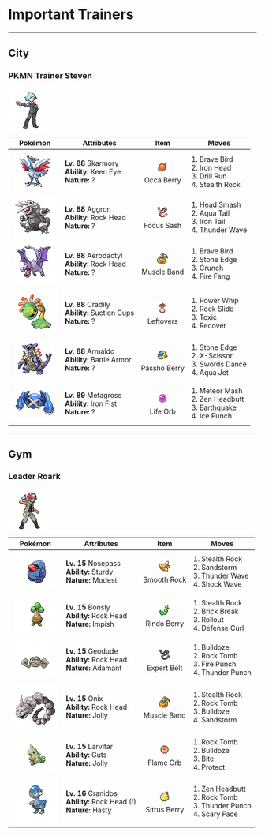 # Important Trainers


---

## City

### PKMN Trainer Steven

![PKMN Trainer Steven](../../assets/important_trainers/steven.png "PKMN Trainer Steven")

| Pokémon | Attributes | Item | Moves |
|:-------:|------------|:----:|-------|
| ![Skarmory](../../assets/sprites/skarmory/front.gif "Skarmory") | **Lv. 88** Skarmory<br>**Ability:** <span class="tooltip" title="Prevents the Pokémon from losing accuracy.">Keen Eye</span><br>**Nature:** ? | ![Occa Berry](../../assets/items/occa_berry.png "Occa Berry")<br><span class="tooltip" title="A Poffin ingredient. If held by a Pokémon, it weakens a foe’s supereffective Fire-type attack.">Occa Berry</span> | 1. <span class="tooltip" title="The user tucks in its wings and charges from a low altitude. The user also takes serious damage.">Brave Bird</span><br>2. <span class="tooltip" title="The foe slams the target with its steel-hard head. It may also make the target flinch.">Iron Head</span><br>3. <span class="tooltip" title="Inflicts regular damage.  User's critical hit rate is one level higher when using this move.">Drill Run</span><br>4. <span class="tooltip" title="The user lays a trap of levitating stones around the foe. The trap hurts foes that switch into battle.">Stealth Rock</span> |
| ![Aggron](../../assets/sprites/aggron/front.gif "Aggron") | **Lv. 88** Aggron<br>**Ability:** <span class="tooltip" title="Protects the Pokémon from recoil damage.">Rock Head</span><br>**Nature:** ? | ![Focus Sash](../../assets/items/focus_sash.png "Focus Sash")<br><span class="tooltip" title="An item to be held by a Pokémon. If it has full HP, the holder will endure one potential KO attack, leaving 1 HP.">Focus Sash</span> | 1. <span class="tooltip" title="The user delivers a life-endangering head butt at full power. The user also takes terrible damage.">Head Smash</span><br>2. <span class="tooltip" title="The user attacks by swinging its tail as if it were a vicious wave in a raging storm. ">Aqua Tail</span><br>3. <span class="tooltip" title="The foe is slammed with a steel-hard tail. It may also lower the target’s Defense stat.">Iron Tail</span><br>4. <span class="tooltip" title="A weak electric charge is launched at the foe. It causes paralysis if it hits.">Thunder Wave</span> |
| ![Aerodactyl](../../assets/sprites/aerodactyl/front.gif "Aerodactyl") | **Lv. 88** Aerodactyl<br>**Ability:** <span class="tooltip" title="Protects the Pokémon from recoil damage.">Rock Head</span><br>**Nature:** ? | ![Muscle Band](../../assets/items/muscle_band.png "Muscle Band")<br><span class="tooltip" title="An item to be held by a Pokémon. It is a headband that slightly boosts the power of physical moves.">Muscle Band</span> | 1. <span class="tooltip" title="The user tucks in its wings and charges from a low altitude. The user also takes serious damage.">Brave Bird</span><br>2. <span class="tooltip" title="The user stabs the foe with a sharpened stone. It has a high critical-hit ratio. ">Stone Edge</span><br>3. <span class="tooltip" title="The user crunches up the foe with sharp fangs. It may also lower the target’s Defense stat.">Crunch</span><br>4. <span class="tooltip" title="The user bites with flame-cloaked fangs. It may also make the foe flinch or sustain a burn.">Fire Fang</span> |
| ![Cradily](../../assets/sprites/cradily/front.gif "Cradily") | **Lv. 88** Cradily<br>**Ability:** <span class="tooltip" title="Negates moves that force switching out.">Suction Cups</span><br>**Nature:** ? | ![Leftovers](../../assets/items/leftovers.png "Leftovers")<br><span class="tooltip" title="An item to be held by a Pokémon. The holder’s HP is gradually restored during battle.">Leftovers</span> | 1. <span class="tooltip" title="The user violently whirls its vines or tentacles to harshly lash the foe. ">Power Whip</span><br>2. <span class="tooltip" title="Large boulders are hurled at the foe to inflict damage. It may also make the target flinch.">Rock Slide</span><br>3. <span class="tooltip" title="A move that leaves the target badly poisoned. Its poison damage worsens every turn.">Toxic</span><br>4. <span class="tooltip" title="A self-healing move. The user restores its own HP by up to half of its max HP. ">Recover</span> |
| ![Armaldo](../../assets/sprites/armaldo/front.gif "Armaldo") | **Lv. 88** Armaldo<br>**Ability:** <span class="tooltip" title="The Pokémon is protected against critical hits.">Battle Armor</span><br>**Nature:** ? | ![Passho Berry](../../assets/items/passho_berry.png "Passho Berry")<br><span class="tooltip" title="A Poffin ingredient. If held by a Pokémon, it weakens a foe’s supereffective Water-type attack.">Passho Berry</span> | 1. <span class="tooltip" title="The user stabs the foe with a sharpened stone. It has a high critical-hit ratio. ">Stone Edge</span><br>2. <span class="tooltip" title="The user slashes at the foe by crossing its scythes or claws as if they were a pair of scissors.">X-Scissor</span><br>3. <span class="tooltip" title="A frenetic dance to uplift the fighting spirit. It sharply raises the user’s Attack stat.">Swords Dance</span><br>4. <span class="tooltip" title="The user lunges at the foe at a speed that makes it almost invisible. It is sure to strike first.">Aqua Jet</span> |
| ![Metagross](../../assets/sprites/metagross/front.gif "Metagross") | **Lv. 89** Metagross<br>**Ability:** <span class="tooltip" title="Boosts the power of punching moves.">Iron Fist</span><br>**Nature:** ? | ![Life Orb](../../assets/items/life_orb.png "Life Orb")<br><span class="tooltip" title="An item to be held by a Pokémon. It boosts the power of moves, but at the cost of some HP on each hit.">Life Orb</span> | 1. <span class="tooltip" title="The foe is hit with a hard punch fired like a meteor. It may also raise the user’s Attack.">Meteor Mash</span><br>2. <span class="tooltip" title="The user focuses its willpower to its head and rams the foe. It may also make the target flinch.">Zen Headbutt</span><br>3. <span class="tooltip" title="The user sets off an earthquake that hits all the Pokémon in the battle. ">Earthquake</span><br>4. <span class="tooltip" title="The foe is punched with an icy fist. It may leave the target frozen. ">Ice Punch</span> |



---

## Gym

### Leader Roark

![Leader Roark](../../assets/important_trainers/roark.png "Leader Roark")

| Pokémon | Attributes | Item | Moves |
|:-------:|------------|:----:|-------|
| ![Nosepass](../../assets/sprites/nosepass/front.gif "Nosepass") | **Lv. 15** Nosepass<br>**Ability:** <span class="tooltip" title="The Pokémon is protected against 1-hit KO attacks.">Sturdy</span><br>**Nature:** <span class="tooltip" title="[+Sp. Atk, -Atk]">Modest</span> | ![Smooth Rock](../../assets/items/smooth_rock.png "Smooth Rock")<br><span class="tooltip" title="A Pokémon hold item that extends the duration of the move Sandstorm used by the holder.">Smooth Rock</span> | 1. <span class="tooltip" title="The user lays a trap of levitating stones around the foe. The trap hurts foes that switch into battle.">Stealth Rock</span><br>2. <span class="tooltip" title="A five-turn sand­ storm is summoned to hurt all combatant types except Rock,  Ground, and Steel.">Sandstorm</span><br>3. <span class="tooltip" title="A weak electric charge is launched at the foe. It causes paralysis if it hits.">Thunder Wave</span><br>4. <span class="tooltip" title="The user strikes the foe with a quick jolt of electricity. This attack cannot be evaded.">Shock Wave</span> |
| ![Bonsly](../../assets/sprites/bonsly/front.gif "Bonsly") | **Lv. 15** Bonsly<br>**Ability:** <span class="tooltip" title="Protects the Pokémon from recoil damage.">Rock Head</span><br>**Nature:** <span class="tooltip" title="[+Def, -Sp. Atk]">Impish</span> | ![Rindo Berry](../../assets/items/rindo_berry.png "Rindo Berry")<br><span class="tooltip" title="A Poffin ingredient. If held by a Pokémon, it weakens a foe’s supereffective Grass-type attack.">Rindo Berry</span> | 1. <span class="tooltip" title="The user lays a trap of levitating stones around the foe. The trap hurts foes that switch into battle.">Stealth Rock</span><br>2. <span class="tooltip" title="The user attacks with tough fists, etc. It can also break any barrier such as Light Screen and Reflect.">Brick Break</span><br>3. <span class="tooltip" title="The user continually rolls into the foe over five turns. It becomes stronger each time it hits.">Rollout</span><br>4. <span class="tooltip" title="The user curls up to conceal weak spots and raise its Defense stat. ">Defense Curl</span> |
| ![Geodude](../../assets/sprites/geodude/front.gif "Geodude") | **Lv. 15** Geodude<br>**Ability:** <span class="tooltip" title="Protects the Pokémon from recoil damage.">Rock Head</span><br>**Nature:** <span class="tooltip" title="[+Atk, -Sp. Atk]">Adamant</span> | ![Expert Belt](../../assets/items/expert_belt.png "Expert Belt")<br><span class="tooltip" title="An item to be held by a Pokémon. It is a well-worn belt that slightly boosts the power of supereffective moves.">Expert Belt</span> | 1. <span class="tooltip" title="Inflicts regular damage.  Has a 100% chance to lower the target's Speed by one stage.">Bulldoze</span><br>2. <span class="tooltip" title="Boulders are hurled at the foe. It also lowers the foe’s Speed by preventing its movement.">Rock Tomb</span><br>3. <span class="tooltip" title="The foe is punched with a fiery fist. It may leave the target with a burn. ">Fire Punch</span><br>4. <span class="tooltip" title="The foe is punched with an electrified fist. It may leave the target with paralysis.">Thunder Punch</span> |
| ![Onix](../../assets/sprites/onix/front.gif "Onix") | **Lv. 15** Onix<br>**Ability:** <span class="tooltip" title="Protects the Pokémon from recoil damage.">Rock Head</span><br>**Nature:** <span class="tooltip" title="[+Spd, -Sp. Atk]">Jolly</span> | ![Muscle Band](../../assets/items/muscle_band.png "Muscle Band")<br><span class="tooltip" title="An item to be held by a Pokémon. It is a headband that slightly boosts the power of physical moves.">Muscle Band</span> | 1. <span class="tooltip" title="The user lays a trap of levitating stones around the foe. The trap hurts foes that switch into battle.">Stealth Rock</span><br>2. <span class="tooltip" title="Boulders are hurled at the foe. It also lowers the foe’s Speed by preventing its movement.">Rock Tomb</span><br>3. <span class="tooltip" title="Inflicts regular damage.  Has a 100% chance to lower the target's Speed by one stage.">Bulldoze</span><br>4. <span class="tooltip" title="A five-turn sand­ storm is summoned to hurt all combatant types except Rock,  Ground, and Steel.">Sandstorm</span> |
| ![Larvitar](../../assets/sprites/larvitar/front.gif "Larvitar") | **Lv. 15** Larvitar<br>**Ability:** <span class="tooltip" title="Boosts Attack if there is a status problem.">Guts</span><br>**Nature:** <span class="tooltip" title="[+Spd, -Sp. Atk]">Jolly</span> | ![Flame Orb](../../assets/items/flame_orb.png "Flame Orb")<br><span class="tooltip" title="An item to be held by a Pokémon. It is a bizarre orb that inflicts a burn on the holder in battle.">Flame Orb</span> | 1. <span class="tooltip" title="Boulders are hurled at the foe. It also lowers the foe’s Speed by preventing its movement.">Rock Tomb</span><br>2. <span class="tooltip" title="Inflicts regular damage.  Has a 100% chance to lower the target's Speed by one stage.">Bulldoze</span><br>3. <span class="tooltip" title="The foe is bitten with viciously sharp fangs. It may make the target flinch. ">Bite</span><br>4. <span class="tooltip" title="It enables the user to evade all attacks. Its chance of failing rises if it is used in succession.">Protect</span> |
| ![Cranidos](../../assets/sprites/cranidos/front.gif "Cranidos") | **Lv. 16** Cranidos<br>**Ability:** <span class="tooltip" title="Protects the Pokémon from recoil damage.">Rock Head (!)</span><br>**Nature:** <span class="tooltip" title="[+Spd, -Def]">Hasty</span> | ![Sitrus Berry](../../assets/items/sitrus_berry.png "Sitrus Berry")<br><span class="tooltip" title="A Poffin ingredient. It may be used or held by a Pokémon to heal the user’s HP a little.">Sitrus Berry</span> | 1. <span class="tooltip" title="The user focuses its willpower to its head and rams the foe. It may also make the target flinch.">Zen Headbutt</span><br>2. <span class="tooltip" title="Boulders are hurled at the foe. It also lowers the foe’s Speed by preventing its movement.">Rock Tomb</span><br>3. <span class="tooltip" title="The foe is punched with an electrified fist. It may leave the target with paralysis.">Thunder Punch</span><br>4. <span class="tooltip" title="The user frightens the foe with a scary face to sharply reduce its Speed stat.">Scary Face</span> |


